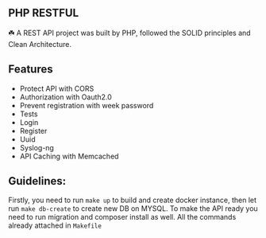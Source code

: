 ## PHP RESTFUL
☘️ A REST API project was built by PHP, followed the SOLID principles and Clean Architecture.

## Features
- Protect API with CORS
- Authorization with Oauth2.0  
- Prevent registration with week password 
- Tests  
- Login  
- Register  
- Uuid
- Syslog-ng
- API Caching with Memcached

## Guidelines:

Firstly, you need to run `make up` to build and create docker instance, then let run `make db-create` to create new DB on MYSQL.
To make the API ready you need to run migration and composer install as well. All the commands already attached in `Makefile`
